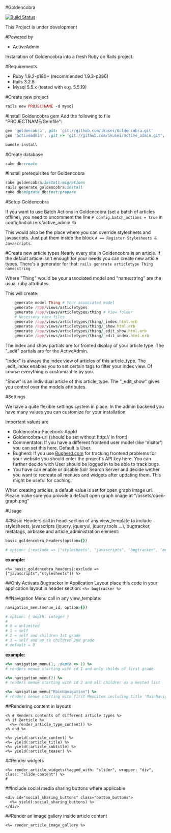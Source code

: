 #Goldencobra

[![Build Status](https://secure.travis-ci.org/ikusei/Goldencobra.png)](http://travis-ci.org/ikusei/Goldencobra)

This Project is under development

#Powered by
- ActiveAdmin

Installation of Goldencobra into a fresh Ruby on Rails project:

#Requirements
* Ruby 1.9.2-p180+ (recommended 1.9.3-p286)
* Rails 3.2.8
* Mysql 5.5.x (tested with e.g. 5.5.19)

#Create new project
``` ruby
rails new PROJECTNAME -d mysql
```

#Install Goldencobra gem
Add the following to file "PROJECTNAME/Gemfile":
``` ruby
gem 'goldencobra', git: 'git://github.com/ikusei/Goldencobra.git'
gem 'activeadmin', :git => 'git://github.com/ikusei/active_admin.git', :require => 'activeadmin'
```

```ruby
bundle install
```

#Create database
```ruby
rake db:create
```

#Install prerequisites for Goldencobra
```ruby
rake goldencobra:install:migrations
rails generate goldencobra:install
rake db:migrate db:test:prepare
```

#Setup Goldencobra

If you want to use Batch Actions in Goldencobra (set a batch of articles offline), you need to uncomment the line `# config.batch_actions = true` in config/initializers/active_admin.rb

This would also be the place where you can override stylesheets and javascripts. Just put them inside the block `# == Register Stylesheets & Javascripts`.

#Create new article types
Nearly every site in Goldencobra is an article. If the default article isn't enough for your needs you can create new article types. There's a generator for that:
`rails generate articletype Thing name:string`

Where "Thing" would be your associated model and "name:string" are the usual ruby attributes.

This will create:
```ruby
    generate model Thing # Your associated model
    generate /app/views/articletypes
    generate /app/views/articletypes/thing # View folder
    # Necessary view files
    generate /app/views/articletypes/thing/_index.html.erb
    generate /app/views/articletypes/thing/_show.html.erb
    generate /app/views/articletypes/thing/_edit_show.html.erb
    generate /app/views/articletypes/thing/_edit_index.html.erb
```
The index and show partials are for fronted display of your article type. The "_edit" partials are for the ActiveAdmin.

"Index" is always the index view of articles of this article_type. The _edit_index enables you to set certain tags to filter your index view. Of course everything is customizable by you.

"Show" is an individual article of this article_type. The "_edit_show" gives you control over the models attributes.


#Settings

We have a quite flexible settings system in place.
In the admin backend you have many values you can customize for your installation.

Important values are
* Goldencobra-Facebook-AppId
* Goldencobra-url (should be set without http:// in front)
* Commentator: If you have a different frontend user model (like 'Visitor') you can set this here. Default is User.
* Bugherd: If you use [Bugherd.com](http://www.bugherd.com) for tracking frontend problems for your website you should enter the project's API key here. You can further decide wich User should be logged in to be able to track bugs.
* You have can enable or disable Solr Search Server and decide wether you want to recreate all menues and widgets after updating them. This might be useful for caching.


When creating articles, a default value is set for open graph image url. Please make sure you provide a default open graph image at "/assets/open-graph.png"


#Usage

##Basic Headers
call in head-section of any view_template to include stylesheets, javascripts (jquery, jqueryui, jquery.tools ...), bugtracker, metatags, airbrake and article_administration element:

```ruby
basic_goldencobra_headers(option={})

# option: {:exclude => ["stylesheets", "javascripts", "bugtracker", "metatags", "article_administration", "airbrake"]}
```

**example:**

```erb
<%= basic_goldencobra_headers(:exclude => ["javascripts","stylesheets"]) %>
```

##Only Activate Bugtracker in Application Layout
place this code in your application layout in header section:
`<%= bugtracker %>`


##Navigation Menu
call in any view_template:

```ruby
navigation_menu(menue_id, option={})

# option: { depth: integer }
#
# 0 = unlimited
# 1 = self
# 2 = self and children 1st grade
# 3 = self and up to children 2nd grade
# default = 0
```


**example:**

```ruby
<%= navigation_menu(1, :depth => 1) %>
# renders menue starting with id 1 and only childs of first grade
```

```ruby
<%= navigation_menu(2) %>
# renders menue starting with id 2 and all children as a nested list
```

```ruby
<%= navigation_menu("MainNavigation") %>
# renders menue starting with first Menuitem including title 'MainNavigation' and all children as a nested list
```

##Rendering content in layouts
```erb
<% # Renders contents of different article types %>
<% if @article %>
  <%= render_article_type_content() %>
<% end %>

<%= yield(:article_content) %>
<%= yield(:article_title) %>
<%= yield(:article_subtitle) %>
<%= yield(:article_teaser) %>
```

##Render widgets
```erb
<%= render_article_widgets(tagged_with: "slider", wrapper: "div", class: "slide-content") %>
#
```


##Include social media sharing buttons where applicable
```erb
<div id="social_sharing_buttons" class="bottom_buttons">
  <%= yield(:social_sharing_buttons) %>
</div>
```

##Render an image gallery inside article content
```erb
<%= render_article_image_gallery %>
```


